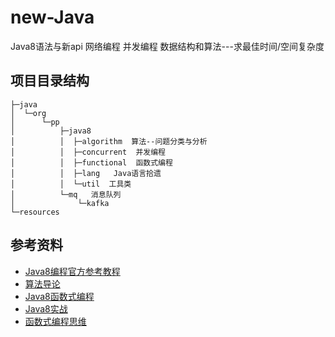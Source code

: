 # new-Java
Java8语法与新api 网络编程 并发编程 数据结构和算法---求最佳时间/空间复杂度

## 项目目录结构
    ├─java
    │  └─org
    │      └─pp
    │          ├─java8
    │          │  ├─algorithm  算法--问题分类与分析
    │          │  ├─concurrent  并发编程
    │          │  ├─functional  函数式编程
    │          │  ├─lang   Java语言拾遗
    │          │  └─util  工具类
    │          └─mq   消息队列
    │              └─kafka
    └─resources

## 参考资料

- [Java8编程官方参考教程]()
- [算法导论]()
- [Java8函数式编程]()
- [Java8实战]()
- [函数式编程思维]()
